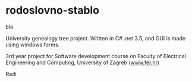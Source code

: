rodoslovno-stablo
=================

bla

University genealogy tree project. Written in C# .net 3.5, and GUI is made using windows forms.

3rd year project for Software development course on Faculty of Electrical Engineering and Computing, University of Zagreb (www.fer.hr)

Radi 
